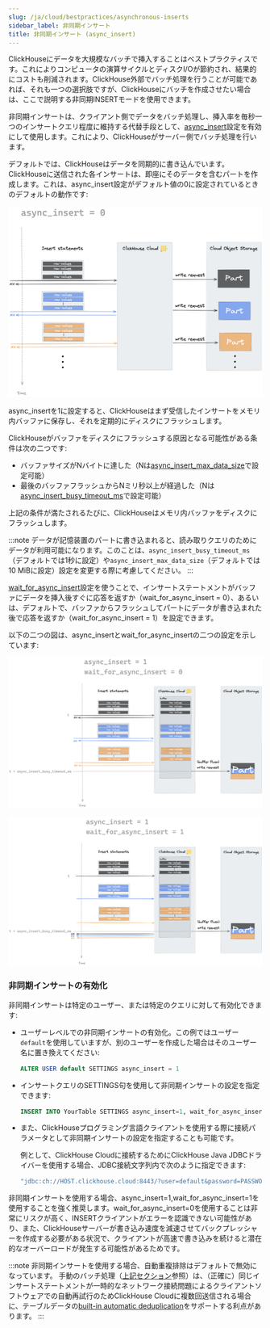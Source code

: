 ```yaml
---
slug: /ja/cloud/bestpractices/asynchronous-inserts
sidebar_label: 非同期インサート
title: 非同期インサート (async_insert)
---
```


ClickHouseにデータを大規模なバッチで挿入することはベストプラクティスです。これによりコンピュータの演算サイクルとディスクI/Oが節約され、結果的にコストも削減されます。ClickHouse外部でバッチ処理を行うことが可能であれば、それも一つの選択肢ですが、ClickHouseにバッチを作成させたい場合は、ここで説明する非同期INSERTモードを使用できます。

非同期インサートは、クライアント側でデータをバッチ処理し、挿入率を毎秒一つのインサートクエリ程度に維持する代替手段として、[async_insert](/docs/ja/operations/settings/settings.md/#async_insert)設定を有効にして使用します。これにより、ClickHouseがサーバー側でバッチ処理を行います。

デフォルトでは、ClickHouseはデータを同期的に書き込んでいます。ClickHouseに送信された各インサートは、即座にそのデータを含むパートを作成します。これは、async_insert設定がデフォルト値の0に設定されているときのデフォルトの動作です:

![compression block diagram](images/async-01.png)

async_insertを1に設定すると、ClickHouseはまず受信したインサートをメモリ内バッファに保存し、それを定期的にディスクにフラッシュします。

ClickHouseがバッファをディスクにフラッシュする原因となる可能性がある条件は次の二つです:
- バッファサイズがNバイトに達した（Nは[async_insert_max_data_size](/docs/ja/operations/settings/settings.md/#async-insert-max-data-size)で設定可能）
- 最後のバッファフラッシュからNミリ秒以上が経過した（Nは[async_insert_busy_timeout_ms](/docs/ja/operations/settings/settings.md/#async-insert-busy-timeout-ms)で設定可能）

上記の条件が満たされるたびに、ClickHouseはメモリ内バッファをディスクにフラッシュします。

:::note
データが記憶装置のパートに書き込まれると、読み取りクエリのためにデータが利用可能になります。このことは、`async_insert_busy_timeout_ms`（デフォルトでは1秒に設定）や`async_insert_max_data_size`（デフォルトでは10 MiBに設定）設定を変更する際に考慮してください。
:::

[wait_for_async_insert](/docs/ja/operations/settings/settings.md/#wait-for-async-insert)設定を使うことで、インサートステートメントがバッファにデータを挿入後すぐに応答を返すか（wait_for_async_insert = 0）、あるいは、デフォルトで、バッファからフラッシュしてパートにデータが書き込まれた後で応答を返すか（wait_for_async_insert = 1）を設定できます。

以下の二つの図は、async_insertとwait_for_async_insertの二つの設定を示しています:

![compression block diagram](images/async-02.png)

![compression block diagram](images/async-03.png)


### 非同期インサートの有効化

非同期インサートは特定のユーザー、または特定のクエリに対して有効化できます:

- ユーザーレベルでの非同期インサートの有効化。この例ではユーザー`default`を使用していますが、別のユーザーを作成した場合はそのユーザー名に置き換えてください:
  ```sql
  ALTER USER default SETTINGS async_insert = 1
  ```
- インサートクエリのSETTINGS句を使用して非同期インサートの設定を指定できます:
  ```sql
  INSERT INTO YourTable SETTINGS async_insert=1, wait_for_async_insert=1 VALUES (...)
  ```
- また、ClickHouseプログラミング言語クライアントを使用する際に接続パラメータとして非同期インサートの設定を指定することも可能です。

  例として、ClickHouse Cloudに接続するためにClickHouse Java JDBCドライバーを使用する場合、JDBC接続文字列内で次のように指定できます:
  ```bash
  "jdbc:ch://HOST.clickhouse.cloud:8443/?user=default&password=PASSWORD&ssl=true&custom_http_params=async_insert=1,wait_for_async_insert=1"
  ```
非同期インサートを使用する場合、async_insert=1,wait_for_async_insert=1を使用することを強く推奨します。wait_for_async_insert=0を使用することは非常にリスクが高く、INSERTクライアントがエラーを認識できない可能性があり、また、ClickHouseサーバーが書き込み速度を減速させてバックプレッシャーを作成する必要がある状況で、クライアントが高速で書き込みを続けると潜在的なオーバーロードが発生する可能性があるためです。

:::note 非同期インサートを使用する場合、自動重複排除はデフォルトで無効になっています。
手動のバッチ処理（[上記セクション](#ingest-data-in-bulk)参照）は、（正確に）同じインサートステートメントが一時的なネットワーク接続問題によるクライアントソフトウェアでの自動再試行のためClickHouse Cloudに複数回送信される場合に、テーブルデータの[built-in automatic deduplication](/docs/ja/engines/table-engines/mergetree-family/replication.md)をサポートする利点があります。
:::
